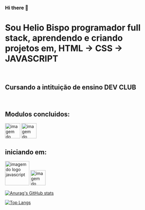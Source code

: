 ### Hi there 👋

<h1>Sou Helio Bispo programador full stack, aprendendo e criando projetos em, HTML -> CSS -> JAVASCRIPT</h1><br>
<h2>Cursando a intituição de ensino DEV CLUB</h2>
<br>
<h2>Modulos concluidos:</h2>
<img src="https://img.shields.io/badge/HTML5-E34F26?style=for-the-badge&logo=html5&logoColor=white" alt="imagem do logo html" width="50px"/>
 <img src="https://img.shields.io/badge/CSS-239120?&style=for-the-badge&logo=css3&logoColor=white" alt="imagem do logo css" width="50px"/>
<br>
<h2>iniciando em:</h2>
<img src="https://img.shields.io/badge/JavaScript-323330?style=for-the-badge&logo=javascript&logoColor=F7DF1E"  alt="imagem do logo javascript" width="80px"/>
<img src="https://img.shields.io/badge/React-20232A?style=for-the-badge&logo=react&logoColor=61DAFB"  alt="imagem do logo react" width="50px">

[![Anurag's GitHub stats](https://github-readme-stats.vercel.app/api?username=heliobispo82)](https://github.com/anuraghazra/github-readme-stats )

[![Top Langs](https://github-readme-stats.vercel.app/api/top-langs/?username=heliobispo82)](https://github.com/anuraghazra/github-readme-stats)

